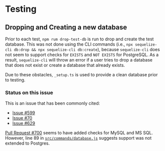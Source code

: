 # Testing
## Dropping and Creating a new database
Prior to each test, `npm rum drop-test-db` is run to drop and create the test database. This was not done using the CLI commands (i.e., `npx sequelize-cli db:drop && npx sequelize-cli db:create`), because `sequelize-cli` does not seem to support checks for `EXISTS` and `NOT EXISTS` for PostgreSQL. As a result, `sequelize-cli` will throw an error if a user tries to drop a database that does not exist or create a database that already exists.

Due to these obstacles, `_setup.ts` is used to provide a clean database prior to testing.

### Status on this issue
This is an issue that has been commonly cited:
- [Issue #599](https://github.com/sequelize/cli/issues/599)
- [Issue #70](https://github.com/sequelize/cli/issues/70)
- [Issue #629](https://github.com/sequelize/cli/issues/629)

[Pull Request #700](https://github.com/sequelize/cli/pull/700/files/c2714da87f777dea98608944512115fc3c9d0aad) seems to have added checks for MySQL and MS SQL. However, line 89 in [`src/commands/database.js`](https://github.com/sequelize/cli/pull/700/files/c2714da87f777dea98608944512115fc3c9d0aad#diff-acd1796e36be1834a02f6a4298797adbR85-R112) suggests support was not extended to Postgres.